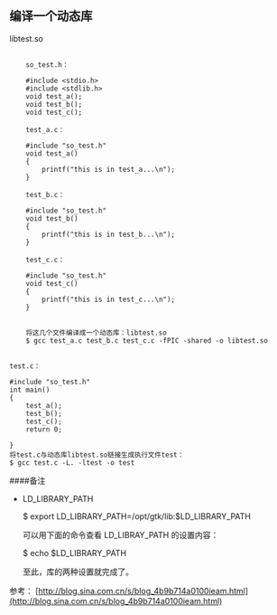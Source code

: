 ## 编译一个动态库

libtest.so

```

	so_test.h：
	
	#include <stdio.h>
	#include <stdlib.h>
	void test_a();
	void test_b();
	void test_c();
	
	test_a.c：
	
	#include "so_test.h"
	void test_a()
	{
	    printf("this is in test_a...\n");
	}
	
	test_b.c：
	
	#include "so_test.h"
	void test_b()
	{
	    printf("this is in test_b...\n");
	}
	
	test_c.c：
	
	#include "so_test.h"
	void test_c()
	{
	    printf("this is in test_c...\n");
	}
	

	将这几个文件编译成一个动态库：libtest.so
	$ gcc test_a.c test_b.c test_c.c -fPIC -shared -o libtest.so


```

	test.c：

	#include "so_test.h"
	int main()
	{
	    test_a();
	    test_b();
	    test_c();
	    return 0;
	
	}
	将test.c与动态库libtest.so链接生成执行文件test：
	$ gcc test.c -L. -ltest -o test

####备注

- LD_LIBRARY_PATH

	$ export LD_LIBRARY_PATH=/opt/gtk/lib:$LD_LIBRARY_PATH
	
	可以用下面的命令查看 LD_LIBRAY_PATH 的设置内容：
	
	$ echo $LD_LIBRARY_PATH
	
	至此，库的两种设置就完成了。


参考： [http://blog.sina.com.cn/s/blog_4b9b714a0100ieam.html](http://blog.sina.com.cn/s/blog_4b9b714a0100ieam.html)